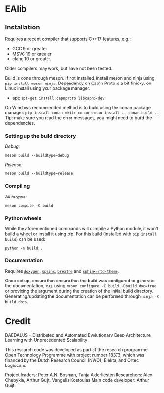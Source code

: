 # EAlib

## Installation

Requires a recent compiler that supports C++17 features, e.g.:
* GCC 9 or greater
* MSVC 19 or greater
* clang 10 or greater.

Older compilers may work, but have not been tested.

Build is done through meson. If not installed, install meson and ninja using `pip install meson ninja`.
Dependency on Cap'n Proto is a bit finicky, on Linux install using your package manager:
* apt: `apt-get install capnproto libcapnp-dev` 

On Windows recommended method is to build using the conan package manager:
``
    pip install conan
    mkdir conan
    conan install ..
    conan build ..    
``
Tip: make sure you read the error messages, you might need to build the dependencies.

### Setting up the build directory
*Debug:*
```
meson build --buildtype=debug
```

*Release:*
```
meson build --buildtype=release
```

### Compiling
*All targets:*
```
meson compile -C build
```

### Python wheels
While the aforementioned commands will compile a Python module, it won't build a wheel or install it using pip.
For this build (installed with `pip install build`) can be used:

```
python -m build .
```

### Documentation
Requires [`doxygen`](https://www.doxygen.nl/download.html), [`sphinx`](https://www.sphinx-doc.org), [`breathe`](https://github.com/michaeljones/breathe) and [`sphinx-rtd-theme`](https://pypi.org/project/sphinx-rtd-theme/).

Once set up, ensure that ensure that the build was configured to generate the documentation, e.g. using `meson configure -C build -Dbuild_doc=true` or providing the argument during the creation of the initial build directory. Generating/updating the documentation can be performed through `ninja -C build docs`.

# Credit
 DAEDALUS – Distributed and Automated Evolutionary Deep Architecture Learning with Unprecedented Scalability

This research code was developed as part of the research programme Open Technology Programme with project number 18373, which was financed by the Dutch Research Council (NWO), Elekta, and Ortec Logiqcare.

Project leaders: Peter A.N. Bosman, Tanja Alderliesten
Researchers: Alex Chebykin, Arthur Guijt, Vangelis Kostoulas
Main code developer: Arthur Guijt
